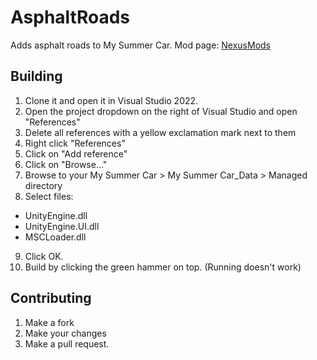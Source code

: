 # AsphaltRoads
Adds asphalt roads to My Summer Car.
Mod page: [NexusMods](https://www.nexusmods.com/mysummercar/mods/3052)
## Building
1. Clone it and open it in Visual Studio 2022.
2. Open the project dropdown on the right of Visual Studio and open "References"
3. Delete all references with a yellow exclamation mark next to them
4. Right click "References"
5. Click on "Add reference"
6. Click on "Browse..."
7. Browse to your My Summer Car > My Summer Car_Data > Managed directory
8. Select files:
  - UnityEngine.dll
  - UnityEngine.UI.dll
  - MSCLoader.dll
9. Click OK.
10. Build by clicking the green hammer on top. (Running doesn't work)
## Contributing
1. Make a fork
2. Make your changes
3. Make a pull request.
